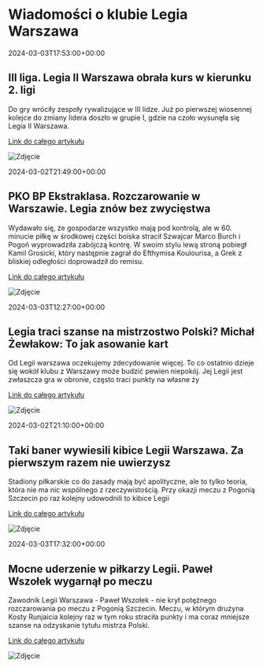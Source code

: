 # Wiadomości o klubie Legia Warszawa

2024-03-03T17:53:00+00:00 

 ## III liga. Legia II Warszawa obrała kurs w kierunku 2. ligi 

 Do gry wróciły zespoły rywalizujące w III lidze. Już po pierwszej wiosennej kolejce do zmiany lidera doszło w grupie I, gdzie na czoło wysunęła się Legia II Warszawa. 

 [Link do całego artykułu](https://sportowefakty.wp.pl/pilka-nozna/1109526/iii-liga-legia-ii-warszawa-obrala-kurs-w-kierunku-2-ligi) 

 ![Zdjęcie](None) 

2024-03-02T21:49:00+00:00 

 ## PKO BP Ekstraklasa. Rozczarowanie w Warszawie. Legia znów bez zwycięstwa 

 Wydawało się, że gospodarze wszystko mają pod kontrolą, ale w 60. minucie piłkę w środkowej części boiska stracił Szwajcar Marco Burch i Pogoń wyprowadziła zabójczą kontrę. W swoim stylu lewą stroną pobiegł Kamil Grosicki, który następnie zagrał do Efthymisa Koulourisa, a Grek z bliskiej odległości doprowadził do remisu. 

 [Link do całego artykułu](https://eurosport.tvn24.pl/pilka-nozna/pko-bp-ekstraklasa/2023-2024/legia-warszawa-pogon-szczecin-wynik-meczu-i-relacja_sto10046067/story.shtml) 

 ![Zdjęcie](None) 

2024-03-03T12:27:00+00:00 

 ## Legia traci szanse na mistrzostwo Polski? Michał Żewłakow: To jak asowanie kart 

 Od Legii warszawa oczekujemy zdecydowanie więcej. To co ostatnio dzieje się wokół klubu z Warszawy może budzić pewien niepokój. Jej Legii jest zwłaszcza gra w obronie, często traci punkty na własne ży 

 [Link do całego artykułu](https://www.msn.com/pl-pl/sport/other/legia-traci-szanse-na-mistrzostwo-polski-michał-żewłakow-to-jak-asowanie-kart/ar-BB1jfR3U) 

 ![Zdjęcie](https://d-art.ppstatic.pl/kadry/k/r/1/54/2e/65e45a10b77a5_o_original.jpg) 

2024-03-02T21:10:00+00:00 

 ## Taki baner wywiesili kibice Legii Warszawa. Za pierwszym razem nie uwierzysz 

 Stadiony piłkarskie co do zasady mają być apolityczne, ale to tylko teoria, która nie ma nic wspólnego z rzeczywistością. Przy okazji meczu z Pogonią Szczecin po raz kolejny udowodnili to kibice Legii 

 [Link do całego artykułu](https://sportowefakty.wp.pl/pilka-nozna/1109646/taki-baner-wywiesili-kibice-legii-warszawa-za-pierwszym-razem-nie-uwierzysz) 

 ![Zdjęcie](https://v.wpimg.pl/NDM2LmpwYSUsUDpeXwxsMG8Ibg4AHxE3Kx8tCR0eIC0-Rj4MEx0vZmEQOU9KVWE3OV0-DBcSfGsrVy0ZBQUrIBJdPgQXHiAlIR16WBVEd3V4AH9cFBV2cBIDflVBR3p3exwmHRdVMw) 

2024-03-03T17:32:00+00:00 

 ## Mocne uderzenie w piłkarzy Legii. Paweł Wszołek wygarnął po meczu 

 Zawodnik Legii Warszawa - Paweł Wszołek - nie krył potężnego rozczarowania po meczu z Pogonią Szczecin. Meczu, w którym drużyna Kosty Runjaicia kolejny raz w tym roku straciła punkty i ma coraz mniejsze szanse na odzyskanie tytułu mistrza Polski. 

 [Link do całego artykułu](https://www.sport.pl/pilka/7,65039,30759325,mocne-uderzenie-w-pilkarzy-legii-pawel-wszolek-wygarnal-po.html) 

 ![Zdjęcie](None) 

